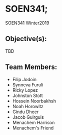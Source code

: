 # SOEN341;
SOEN341 Winter2019

## Objective(s):
TBD

## Team Members:
- Filip Jodoin
- Synneva Furuli
- Ricky Lopez
- Johnston Stott
- Hossein Noorbakhsh
- Noah Horowitz
- Gindu Dheer
- Jacob Guirguis
- Menachem Harrison
- Menachem's Friend
